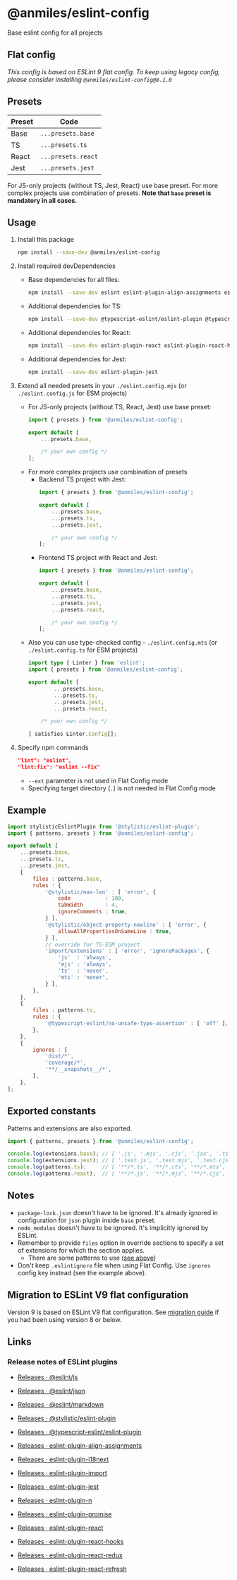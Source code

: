 # @anmiles/eslint-config

Base eslint config for all projects

## Flat config

_This config is based on ESLint 9 flat config.
To keep using legacy config, please consider installing `@anmiles/eslint-config@8.1.0`_

## Presets

| Preset | Code               |
|--------|--------------------|
| Base   | `...presets.base`  |
| TS     | `...presets.ts`    |
| React  | `...presets.react` |
| Jest   | `...presets.jest`  |

For JS-only projects (without TS, Jest, React) use base preset.
For more complex projects use combination of presets.
__Note that `base` preset is mandatory in all cases.__

## Usage

1. Install this package
	```bash
	npm install --save-dev @anmiles/eslint-config
	```
1. Install required devDependencies
	- Base dependencies for all files:
		```bash
		npm install --save-dev eslint eslint-plugin-align-assignments eslint-plugin-i18next eslint-plugin-import eslint-plugin-n eslint-plugin-promise @eslint/compat @eslint/js @eslint/json @eslint/markdown @stylistic/eslint-plugin
		```
	- Additional dependencies for TS:
		```bash
		npm install --save-dev @typescript-eslint/eslint-plugin @typescript-eslint/parser eslint-import-resolver-typescript
		```
	- Additional dependencies for React:
		```bash
		npm install --save-dev eslint-plugin-react eslint-plugin-react-hooks eslint-plugin-react-redux eslint-plugin-react-refresh`
		```
	- Additional dependencies for Jest:
		```bash
		npm install --save-dev eslint-plugin-jest
		```
1. Extend all needed presets in your `./eslint.config.mjs` (or `./eslint.config.js` for ESM projects)
	- For JS-only projects (without TS, React, Jest) use base preset:
		```js
		import { presets } from '@anmiles/eslint-config';

		export default [
			...presets.base,

			/* your own config */
		];
		```
	- For more complex projects use combination of presets
		- Backend TS project with Jest:
			```js
			import { presets } from '@anmiles/eslint-config';

			export default [
				...presets.base,
				...presets.ts,
				...presets.jest,

				/* your own config */
			];
			```
		- Frontend TS project with React and Jest:
			```js
			import { presets } from '@anmiles/eslint-config';

			export default [
				...presets.base,
				...presets.ts,
				...presets.jest,
				...presets.react,

				/* your own config */
			];
			```
	- Also you can use type-checked config - `./eslint.config.mts` (or `./eslint.config.ts` for ESM projects)
		```ts
		import type { Linter } from 'eslint';
		import { presets } from '@anmiles/eslint-config';

		export default [
				...presets.base,
				...presets.ts,
				...presets.jest,
				...presets.react,

			/* your own config */

		] satisfies Linter.Config[];
		```
1. Specify npm commands

	```json
	"lint": "eslint",
	"lint:fix": "eslint --fix"
	```

	- `--ext` parameter is not used in Flat Config mode
	- Specifying target directory (`.`) is not needed in Flat Config mode

## Example

```js
import stylisticEslintPlugin from '@stylistic/eslint-plugin';
import { patterns, presets } from '@anmiles/eslint-config';

export default [
	...presets.base,
	...presets.ts,
	...presets.jest,
	{
		files : patterns.base,
		rules : {
			'@stylistic/max-len' : [ 'error', {
				code           : 100,
				tabWidth       : 4,
				ignoreComments : true,
			} ],
			'@stylistic/object-property-newline' : [ 'error', {
				allowAllPropertiesOnSameLine : true,
			} ],
			// override for TS-ESM project
			'import/extensions' : [ 'error', 'ignorePackages', {
				'js'  : 'always',
				'mjs' : 'always',
				'ts'  : 'never',
				'mts' : 'never',
			} ],
		},
	},
	{
		files : patterns.ts,
		rules : {
			'@typescript-eslint/no-unsafe-type-assertion' : [ 'off' ],
		},
	},
	{
		ignores : [
			'dist/*',
			'coverage/*',
			'**/__snapshots__/*',
		],
	},
];
```

## Exported constants

Patterns and extensions are also exported.

```js
import { patterns, presets } from '@anmiles/eslint-config';

console.log(extensions.base); // [ '.js', '.mjs', '.cjs', '.jsx', '.ts', '.cts', '.mts', '.tsx' ]
console.log(extensions.jest); // [ '.test.js', '.test.mjs', '.test.cjs', '.test.jsx', '.test.ts', '.test.cts', '.test.mts', '.test.tsx' ]
console.log(patterns.ts);     // [ '**/*.ts', '**/*.cts', '**/*.mts', '**/*.tsx' ]
console.log(patterns.react);  // [ '**/*.js', '**/*.mjs', '**/*.cjs', '**/*.jsx', '**/*.ts', '**/*.cts', '**/*.mts', '**/*.tsx' ]
```

## Notes
- `package-lock.json` doesn't have to be ignored. It's already ignored in configuration for `json` plugin inside `base` preset.
- `node_modules` doesn't have to be ignored. It's implicitly ignored by ESLint.
- Remember to provide `files` option in override sections to specify a set of extensions for which the section applies.
  - There are some patterns to use ([see above](#exported-constants))
- Don't keep `.eslintignore` file when using Flat Config. Use `ignores` config key instead (see the example above).

## Migration to ESLint V9 flat configuration
Version 9 is based on ESLint V9 flat configuration. See [migration guide](MIGRATION.md) if you had been using version 8 or below.

## Links

### Release notes of ESLint plugins

- [Releases · @eslint/js](https://github.com/eslint/eslint/releases)

- [Releases · @eslint/json](https://github.com/eslint/json/releases)

- [Releases · @eslint/markdown](https://github.com/eslint/markdown/releases)

- [Releases · @stylistic/eslint-plugin](https://github.com/eslint-stylistic/eslint-stylistic/releases)

- [Releases · @typescript-eslint/eslint-plugin](https://github.com/typescript-eslint/typescript-eslint/releases)

- [Releases · eslint-plugin-align-assignments](https://github.com/lucasefe/eslint-plugin-align-assignments/releases)

- [Releases · eslint-plugin-i18next](https://github.com/edvardchen/eslint-plugin-i18next/blob/main/CHANGELOG.md)

- [Releases · eslint-plugin-import](https://github.com/import-js/eslint-plugin-import/releases)

- [Releases · eslint-plugin-jest](https://github.com/jest-community/eslint-plugin-jest/releases)

- [Releases · eslint-plugin-n](https://github.com/eslint-community/eslint-plugin-n/releases)

- [Releases · eslint-plugin-promise](https://github.com/eslint-community/eslint-plugin-promise/releases)

- [Releases · eslint-plugin-react](https://github.com/jsx-eslint/eslint-plugin-react/releases)

- [Releases · eslint-plugin-react-hooks](https://github.com/facebook/react/blob/main/packages/eslint-plugin-react-hooks/CHANGELOG.md)

- [Releases · eslint-plugin-react-redux](https://github.com/DianaSuvorova/eslint-plugin-react-redux/releases)

- [Releases · eslint-plugin-react-refresh](https://github.com/ArnaudBarre/eslint-plugin-react-refresh/releases)
